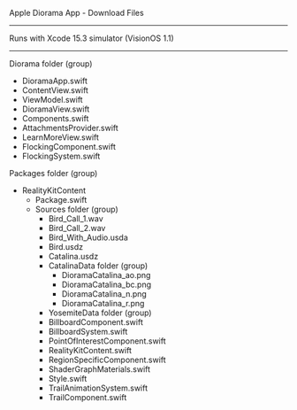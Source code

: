 Apple Diorama App - Download Files

- - - -

Runs with Xcode 15.3 simulator (VisionOS 1.1)

- - - -

Diorama folder (group)
  * DioramaApp.swift
  * ContentView.swift
  * ViewModel.swift
  * DioramaView.swift
  * Components.swift
  * AttachmentsProvider.swift
  * LearnMoreView.swift
  * FlockingComponent.swift
  * FlockingSystem.swift

Packages folder (group)
  * RealityKitContent
    * Package.swift
    * Sources folder (group)
      * Bird_Call_1.wav
      * Bird_Call_2.wav
      * Bird_With_Audio.usda
      * Bird.usdz
      * Catalina.usdz
      * CatalinaData folder (group)
        * DioramaCatalina_ao.png
        * DioramaCatalina_bc.png
        * DioramaCatalina_n.png
        * DioramaCatalina_r.png
      * YosemiteData folder (group)
      * BillboardComponent.swift
      * BillboardSystem.swift
      * PointOfInterestComponent.swift
      * RealityKitContent.swift
      * RegionSpecificComponent.swift
      * ShaderGraphMaterials.swift
      * Style.swift
      * TrailAnimationSystem.swift
      * TrailComponent.swift
